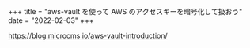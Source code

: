 +++
title = "aws-vault を使って AWS のアクセスキーを暗号化して扱おう"
date = "2022-02-03"
+++

<https://blog.microcms.io/aws-vault-introduction/>
